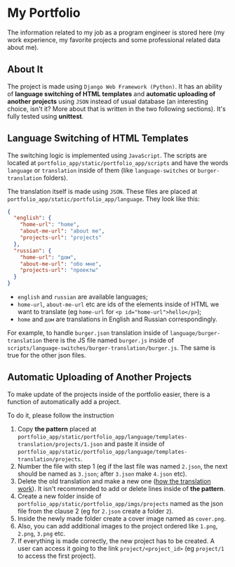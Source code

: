 # My Portfolio 
The information related to my job as a program engineer is stored here (my work experience, my favorite projects and some professional related data about me).

## About It
The project is made using `Django Web Framework (Python)`. It has an ability of **language switching of HTML templates** and **automatic uploading of another projects** using ``JSON`` instead of usual database (an interesting choice, isn't it? More about that is written in the two following sections). It's fully tested using **unittest**.

## Language Switching of HTML Templates
The switching logic is implemented using ``JavaScript``. The scripts are located at ``portfolio_app/static/portfolio_app/scripts`` and have the words ``language`` or ``translation`` inside of them (like ``language-switches`` or ``burger-translation`` folders). 

The translation itself is made using ``JSON``. These files are placed at ``portfolio_app/static/portfolio_app/language``. They look like this:

```json
{
  "english": {
    "home-url": "home",
    "about-me-url": "about me",
    "projects-url": "projects"
  },
  "russian": {
    "home-url": "дом",
    "about-me-url": "обо мне",
    "projects-url": "проекты"
  }
}
```

* ``english`` and ``russian`` are available languages;
* ``home-url``, ``about-me-url`` etc are ids of the elements inside of HTML we want to translate (eg ``home-url`` for ``<p id="home-url">hello</p>``);
* ``home`` and ``дом`` are translations in English and Russian correspondingly.

For example, to handle ``burger.json`` translation inside of ``language/burger-translation`` there is the JS file named ``burger.js`` inside of ``scripts/language-switches/burger-translation/burger.js``. The same is true for the other json files.

## Automatic Uploading of Another Projects
To make update of the projects inside of the portfolio easier, there is a function of automatically add a project.

To do it, please follow the instruction
1. Copy **the pattern** placed at `portfolio_app/static/portfolio_app/language/templates-translation/projects/1.json` and paste it inside of `portfolio_app/static/portfolio_app/language/templates-translation/projects`.
2. Number the file with step 1 (eg if the last file was named `2.json`, the next should be named as `3.json`; after `3.json` make `4.json` etc).
3. Delete the old translation and make a new one ([how the translation work](#language-switching-of-html-templates)). It isn't recommended to add or delete lines inside of **the pattern**.
4. Create a new folder inside of ``portfolio_app/static/portfolio_app/imgs/projects`` named as the json file from the clause 2 (eg for `2.json` create a folder `2`).
5. Inside the newly made folder create a cover image named as `cover.png`. 
6. Also, you can add additional images to the project ordered like `1.png`, `2.png`, `3.png` etc.
7. If everything is made correctly, the new project has to be created. A user can access it going to the link `project/<project_id>` (eg `project/1` to access the first project).